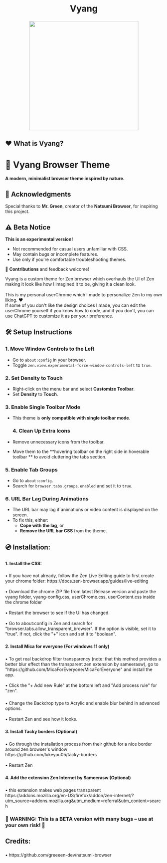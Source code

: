 <h1 align="center">Vyang</h1>

###

<div align="center">
  <img height="350" src="https://ibb.co/RTJwb2zM"  />
</div>

###

<h2 align="left">❤️ What is Vyang?</h2>

###


# 🦋 Vyang Browser Theme  

**A modern, minimalist browser theme inspired by nature.**  

## 🙏 Acknowledgments  
Special thanks to **Mr. Green**, creator of the **Natsumi Browser**, for inspiring this project.  

## ⚠️ Beta Notice  
**This is an experimental version!**  
- Not recommended for casual users unfamiliar with CSS.  
- May contain bugs or incomplete features.  
- Use only if you're comfortable troubleshooting themes.  

🔧 **Contributions** and feedback welcome!  

<p align="left">Vyang is a custom theme for Zen browser which overhauls the UI of Zen making it look like how I imagined it to be, giving it a clean look.<br><br>This is my personal userChrome which I made to personalize Zen to my own liking. ❤️<br>If some of you don't like the design choices I made, you can edit the userChrome yourself if you know how to code, and if you don't, you can use ChatGPT to customize it as per your preference.</p>

###

## 🛠️ Setup Instructions  

### 1. Move Window Controls to the Left  
- Go to `about:config` in your browser.  
- Toggle `zen.view.experimental-force-window-controls-left` to `true`.  

### 2. Set Density to Touch  
- Right-click on the menu bar and select **Customize Toolbar**.  
- Set **Density** to **Touch**.  

### 3. Enable Single Toolbar Mode  
- This theme is **only compatible with single toolbar mode**.

  ### 4. Clean Up Extra Icons  
- Remove unnecessary icons from the toolbar.  
- Move them to the **hovering toolbar on the right side in hoverable toolbar ** to avoid cluttering the tabs section.  

### 5. Enable Tab Groups  
- Go to `about:config`.  
- Search for `browser.tabs.groups.enabled` and set it to `true`.  

### 6. URL Bar Lag During Animations  
- The URL bar may lag if animations or video content is displayed on the screen.  
- To fix this, either:  
  - **Cope with the lag**, or  
  - **Remove the URL bar CSS** from the theme.  


<h2 align="left">💿 Installation:</h2>

###

<h4 align="left">1. Install the CSS:</h4>

###

<p align="left">• If you have not already, follow the Zen Live Editing guide to first create your chrome folder: https://docs.zen-browser.app/guides/live-editing<br><br>• Download the chrome ZIP file from latest Release version and paste the vyang folder, vyang-config.css, userChrome.css, userContent.css inside the chrome folder <br><br>• Restart the browser to see if the UI has changed.<br><br>• Go to about:config in Zen and search for "browser.tabs.allow_transparent_browser". If the option is visible, set it to "true". If not, click the "+" icon and set it to "boolean".</p>

###

<h4 align="left">2. Install Mica for everyone (For windows 11 only)</h4>

###

<p align="left">• To get real backdrop filter transparency (note: that this method provides a better blur effect than the transparent zen extension by sameerasw), go to "https://github.com/MicaForEveryone/MicaForEveryone" and install the app.<br><br>• Click the "+ Add new Rule" at the bottom left and "Add process rule" for "zen".</p>

###

<p align="left">• Change the Backdrop type to Acrylic and enable blur behind in advanced options.<br><br>• Restart Zen and see how it looks.</p>

###

<h4 align="left">3. Install Tacky borders (Optional)</h4>

###

<p align="left">• Go through the installation process from their github for a nice border around zen browser's window<br>https://github.com/lukeyou05/tacky-borders<br><br>• Restart Zen</p>

###

<h4 align="left">4. Add the extension Zen Internet by Sameerasw (Optional)</h4>

###


<p align="left">• this extension makes web pages transparent<br>https://addons.mozilla.org/en-US/firefox/addon/zen-internet/?utm_source=addons.mozilla.org&utm_medium=referral&utm_content=search</p>

###

### 🚨 **WARNING:** This is a BETA version with many bugs – use at your own risk! 🚨 

<h2 align="left">Credits:</h2>

###

<p align="left">• https://github.com/greeeen-dev/natsumi-browser</p>

###
